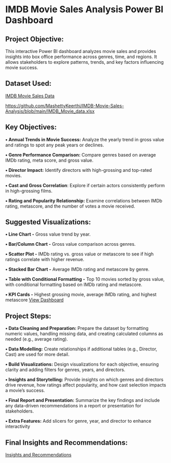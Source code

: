 # IMDB Movie Sales Analysis Power BI Dashboard

## Project Objective:
This interactive Power BI dashboard analyzes movie sales and provides insights into box office performance across genres, time, and regions. It allows stakeholders to explore patterns, trends, and key factors influencing movie success.

## Dataset Used:
<a href="https://github.com/MashettyKeerthi/IMDB-Movie-Sales-Analysis/blob/main/IMDB_Movie_data.xlsx"> IMDB Movie Sales Data </a>

https://github.com/MashettyKeerthi/IMDB-Movie-Sales-Analysis/blob/main/IMDB_Movie_data.xlsx

## Key Objectives:
**•	Annual Trends in Movie Success:** Analyze the yearly trend in gross value and ratings to spot any peak years or declines. 

**•	Genre Performance Comparison:** Compare genres based on average IMDb rating, meta score, and gross value. 

**•	Director Impact:** Identify directors with high-grossing and top-rated movies. 

**•	Cast and Gross Correlation**: Explore if certain actors consistently perform in high-grossing films.

**•	Rating and Popularity Relationship:** Examine correlations between IMDb rating, metascore, and the number of votes a movie received. 

## Suggested Visualizations: 

**•	Line Chart -** Gross value trend by year. 

**•	Bar/Column Chart -** Gross value comparison across genres. 

**•	Scatter Plot -** IMDb rating vs. gross value or metascore to see if high ratings correlate with higher revenue. 

**•	Stacked Bar Chart -** Average IMDb rating and metascore by genre.

**•	Table with Conditional Formatting -** Top 10 movies sorted by gross value, with conditional formatting based on IMDb rating and metascore. 

**•	KPI Cards -** Highest grossing movie, average IMDb rating, and highest metascore
<a href= "https://github.com/MashettyKeerthi/IMDB-Movie-Sales-Analysis/blob/main/Movie%20Sales%20Dashboard.pdf"> View Dashboard </a>

## Project Steps:

**•	Data Cleaning and Preparation:** Prepare the dataset by formatting numeric values, handling missing data, and creating calculated columns as needed (e.g., average rating). 

**•	Data Modelling:** Create relationships if additional tables (e.g., Director, Cast) are used for more detail. 

**•	Build Visualizations:** Design visualizations for each objective, ensuring clarity and adding filters for genres, years, and directors. 

**•	Insights and Storytelling:** Provide insights on which genres and directors drive revenue, how ratings affect popularity, and how cast selection impacts a movie’s success. 

**•	Final Report and Presentation:** Summarize the key findings and include any data-driven recommendations in a report or presentation for stakeholders.

**•	Extra Features:** Add slicers for genre, year, and director to enhance interactivity

## Final Insights and Recommendations:

<a href="https://github.com/MashettyKeerthi/IMDB-Movie-Sales-Analysis/blob/main/Insights%20and%20Recommendations.pdf">Insights and Recommendations</a>



